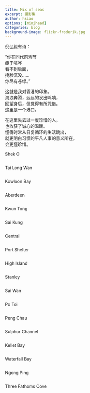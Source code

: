 ```yaml
---
title: Mix of seas
excerpt: 摄影集
author: hsiao
options: [minihead]
categories: blog
background-image: flickr-froderik.jpg
---
```


倪弘毅有诗：

“你在同代前殉节  
疲于喧哗  
看不到后面，  
掩脸沉没……  
你尽有苍绿。”  

这就是我对香港的印象。  
海浪奔腾，远远的发出鸣响，  
回望身后，但觉得有所凭借。  
这里是一个港口。  

在这里失去过一度珍惜的人，  
也收获了诚心的温暖。  
懂得时常从日复循环的生活跳出，  
就更明白习惯的平凡人事的意义所在，  
会更懂珍惜。  



Shek O

<section>
<div>
<div class="8u"><span class="image fit"><img src="https://i.loli.net/2019/05/19/5ce0c1fc5ba8710781.jpg" alt="" /></span>
</div>
</section>

Tai Long Wan

<section>
<div>
<div class="8u"><span class="image fit"><img src="https://i.loli.net/2019/05/19/5ce0c6bab1dd455248.jpg" alt="" /></span>
</div>
</section>

Kowloon Bay

<section>
<div>
<div class="8u"><span class="image fit"><img src="https://i.loli.net/2019/05/19/5ce0c2fc224c878327.jpg" alt="" /></span>
</div>
</section>

Aberdeen

<section>
<div>
<div class="8u"><span class="image fit"><img src="https://i.loli.net/2019/05/19/5ce0c32eb0a9d39735.jpg" alt="" /></span>
</div>
</section>

Kwun Tong

<section>
<div>
<div class="8u"><span class="image fit"><img src="https://i.loli.net/2019/05/19/5ce0c36d8c2cb32695.jpg" alt="" /></span>
</div>
</section>

Sai Kung

<section>
<div>
<div class="8u"><span class="image fit"><img src="https://i.loli.net/2019/05/19/5ce0c39a6a33850932.jpg" alt="" /></span>
</div>
</section>

Central

<section>
<div>
<div class="8u"><span class="image fit"><img src="https://i.loli.net/2019/05/19/5ce0c5cb6ea8123019.jpg" alt="" /></span>
</div>
</section>

Port Shelter

<section>
<div>
<div class="8u"><span class="image fit"><img src="https://i.loli.net/2019/05/19/5ce0c5c5bbef998651.jpg" alt="" /></span>
</div>
</section>

High Island

<section>
<div>
<div class="8u"><span class="image fit"><img src="https://i.loli.net/2019/05/19/5ce0c5cb6767e98652.jpg" alt="" /></span>
</div>
</section>

Stanley

<section>
<div>
<div class="8u"><span class="image fit"><img src="https://i.loli.net/2019/05/19/5ce0c5c15030f62932.jpg" alt="" /></span>
</div>
</section>

Sai Wan

<section>
<div>
<div class="8u"><span class="image fit"><img src="https://i.loli.net/2019/05/19/5ce0c5cb6b17024228.jpg" alt="" /></span>
</div>
</section>

Po Toi

<section>
<div>
<div class="8u"><span class="image fit"><img src="https://i.loli.net/2019/05/19/5ce0c5babe20b71031.jpg" alt="" /></span>
</div>
</section>

Peng Chau

<section>
<div>
<div class="8u"><span class="image fit"><img src="https://i.loli.net/2019/05/19/5ce0c5c7b670214695.jpg" alt="" /></span>
</div>
</section>

Sulphur Channel

<section>
<div>
<div class="8u"><span class="image fit"><img src="https://i.loli.net/2019/05/19/5ce0c64186ff828807.jpg" alt="" /></span>
</div>
</section>

Kellet Bay

<section>
<div>
<div class="8u"><span class="image fit"><img src="https://i.loli.net/2019/05/19/5ce0c6546ef6012438.jpg" alt="" /></span>
</div>
</section>

Waterfall Bay

<section>
<div>
<div class="8u"><span class="image fit"><img src="https://i.loli.net/2019/05/19/5ce0c66ac5ae968167.jpg" alt="" /></span>
</div>
</section>

Ngong Ping

<section>
<div>
<div class="8u"><span class="image fit"><img src="https://i.loli.net/2019/05/19/5ce0c67aa782148909.jpg" alt="" /></span>
</div>
</section>

Three Fathoms Cove

<section>
<div>
<div class="8u"><span class="image fit"><img src="https://i.loli.net/2019/05/19/5ce0c68f7e9d488602.jpg" alt="" /></span>
</div>
</section>
